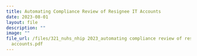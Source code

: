 ```yaml
---
title: Automating Compliance Review of Resignee IT Accounts
date: 2023-08-01
layout: file
description: ""
image: ""
file_url: /files/321_nuhs_nhip 2023_automating compliance review of resignee it
  accounts.pdf
---
```

